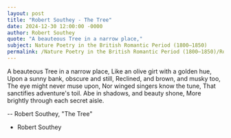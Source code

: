 ```yaml
---
layout: post
title: "Robert Southey - The Tree"
date: 2024-12-30 12:00:00 -0000
author: Robert Southey
quote: "A beauteous Tree in a narrow place,"
subject: Nature Poetry in the British Romantic Period (1800–1850)
permalink: /Nature Poetry in the British Romantic Period (1800–1850)/Robert Southey/Robert Southey - The Tree
---
```


A beauteous Tree in a narrow place,
Like an olive girt with a golden hue,
Upon a sunny bank, obscure and still,
Reclined, and brown, and musky too,
The eye might never muse upon,
Nor winged singers know the tune,
That sanctifies adventure's toil.
Abe in shadows, and beauty shone,
More brightly through each secret aisle.

-- Robert Southey, "The Tree"

- Robert Southey
